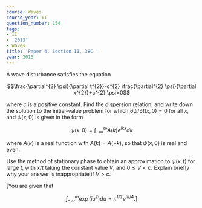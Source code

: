```yaml
---
course: Waves
course_year: II
question_number: 154
tags:
- II
- '2013'
- Waves
title: 'Paper 4, Section II, 38C '
year: 2013
---
```




A wave disturbance satisfies the equation

$$\frac{\partial^{2} \psi}{\partial t^{2}}-c^{2} \frac{\partial^{2} \psi}{\partial x^{2}}+c^{2} \psi=0$$

where $c$ is a positive constant. Find the dispersion relation, and write down the solution to the initial-value problem for which $\partial \psi / \partial t(x, 0)=0$ for all $x$, and $\psi(x, 0)$ is given in the form

$$\psi(x, 0)=\int_{-\infty}^{\infty} A(k) e^{i k x} d k$$

where $A(k)$ is a real function with $A(k)=A(-k)$, so that $\psi(x, 0)$ is real and even.

Use the method of stationary phase to obtain an approximation to $\psi(x, t)$ for large $t$, with $x / t$ taking the constant value $V$, and $0 \leqslant V<c$. Explain briefly why your answer is inappropriate if $V>c$.

[You are given that

$$\left.\int_{-\infty}^{\infty} \exp \left(i u^{2}\right) d u=\pi^{1 / 2} e^{i \pi / 4} .\right]$$